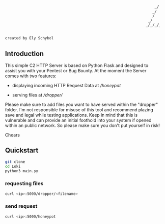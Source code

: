```bash
                                                                
                                                                    _/                  _/        _/  
                                                                   _/          _/_/    _/  _/         
                                                                  _/        _/    _/  _/_/      _/    
                                                                 _/        _/    _/  _/  _/    _/     
                                                                _/_/_/_/    _/_/    _/    _/  _/      


created by Ely Schybol
```
## Introduction
This simple C2 HTTP Server is based on Python Flask and designed to assist you with your Pentest or Bug Bounty.
At the moment the Server comes with two features:

* displaying incoming HTTP Request Data at */honeypot*

* serving files at */dropper/<filename>*

Please make sure to add files you want to have served within the "dropper" folder.
I'm not responsible for misuse of this tool and recommend plazing save and legal while testing applications. 
Keep in mind that this is vulnerable and can provide an initial foothold into your system if opened within an public network. So please make sure you don't put yourself in risk! 

Chears

## Quickstart
```bash
git clone 
cd Loki 
python3 main.py
```

### requesting files
```bash
curl <ip>:5000/dropper/<filename>
```

### send request
```bash
curl <ip>:5000/honeypot
```
